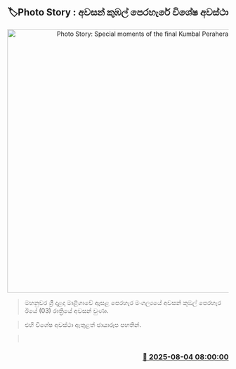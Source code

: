 <p align='center'><b><h2 align='center' title='Photo Story: Special moments of the final Kumbal Perahera'>🏷Photo Story : අවසන් කුඹල් පෙරහැරේ විශේෂ අවස්ථා</h2></b></p>
<p align='center'><img src='https://helakuru.sgp1.cdn.digitaloceanspaces.com/esana/images/lib/dalada-kumbal-4th-h-n.jpg' width='600' alt='Photo Story: Special moments of the final Kumbal Perahera'></p>

> මහනුවර ශ්‍රී දළදා මාළිගාවේ ඇසළ පෙරහැර මංගල්‍යයේ අවසන් කුඹල් පෙරහැර ඊයේ (03) රාත්‍රියේ අවසන් වුණා.

> එහි විශේෂ අවස්ථා ඇතුළත් ඡායාරූප පහතින්.

>  



<h3 align='right'><a href='https://www.helakuru.lk/esana/p/112398/'>📅 2025-08-04 08:00:00</a></h3>
